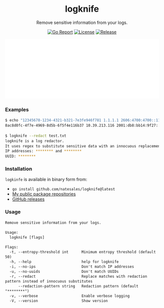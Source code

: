 <div align="center">
<h1>logknife</h1>

Remove sensitive information from your logs.

[![Go Report](https://goreportcard.com/badge/github.com/natesales/logknife?style=for-the-badge)](https://goreportcard.com/report/github.com/natesales/logknife)
[![License](https://img.shields.io/github/license/natesales/logknife?style=for-the-badge)](https://raw.githubusercontent.com/natesales/logknife/main/LICENSE)
[![Release](https://img.shields.io/github/v/release/natesales/logknife?style=for-the-badge)](https://github.com/natesales/logknife/releases)

![screenshot](carbon.svg)
</div>

### Examples

```bash
$ echo "12345678-1234-4321-b321-7e3fe946f781 1.1.1.1 2606:4700:4700::1111" | logknife -
8ac8d0fc-4f7e-4969-8d5b-6f5f4e116b37 10.39.213.116 2001:db8:bb14:9f27::1111

$ logknife --redact test.txt                                                                                                                                             130 ↵ nate@altair
logknife is a log redactor.
It uses regex to substitute sensitive data with an innocuous replacement or a redaction message.
IP addresses: ******** and ********
UUID: ********
```

### Installation

`logkinfe` is available in binary form from:

* `go install github.com/natesales/logknife@latest`
* [My public package repositories](https://github.com/natesales/repo)
* [GitHub releases](https://github.com/natesales/logknife/releases)

### Usage

```
Remove sensitive information from your logs.

Usage:
  logknife [flags]

Flags:
  -t, --entropy-threshold int      Minimum entropy threshold (default 50)
  -h, --help                       help for logknife
  -i, --no-ips                     Don't match IP addresses
  -u, --no-uuids                   Don't match UUIDs
  -r, --redact                     Replace matches with redaction pattern instead of innocuous substitutes
      --redaction-pattern string   Redaction pattern (default "********")
  -v, --verbose                    Enable verbose logging
  -V, --version                    Show version
```
